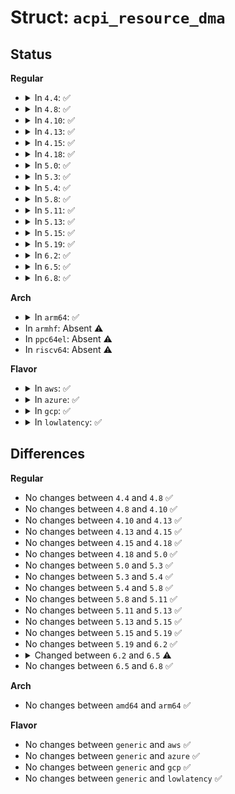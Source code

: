 # Struct: <code>acpi_resource_dma</code>

## Status
<b>Regular</b>
<ul>
<li>
<details>
<summary>In <code>4.4</code>: ✅</summary>

```c
struct acpi_resource_dma {
    u8 type;
    u8 bus_master;
    u8 transfer;
    u8 channel_count;
    u8 channels[1];
};
```
</details>
</li>
<li>
<details>
<summary>In <code>4.8</code>: ✅</summary>

```c
struct acpi_resource_dma {
    u8 type;
    u8 bus_master;
    u8 transfer;
    u8 channel_count;
    u8 channels[1];
};
```
</details>
</li>
<li>
<details>
<summary>In <code>4.10</code>: ✅</summary>

```c
struct acpi_resource_dma {
    u8 type;
    u8 bus_master;
    u8 transfer;
    u8 channel_count;
    u8 channels[1];
};
```
</details>
</li>
<li>
<details>
<summary>In <code>4.13</code>: ✅</summary>

```c
struct acpi_resource_dma {
    u8 type;
    u8 bus_master;
    u8 transfer;
    u8 channel_count;
    u8 channels[1];
};
```
</details>
</li>
<li>
<details>
<summary>In <code>4.15</code>: ✅</summary>

```c
struct acpi_resource_dma {
    u8 type;
    u8 bus_master;
    u8 transfer;
    u8 channel_count;
    u8 channels[1];
};
```
</details>
</li>
<li>
<details>
<summary>In <code>4.18</code>: ✅</summary>

```c
struct acpi_resource_dma {
    u8 type;
    u8 bus_master;
    u8 transfer;
    u8 channel_count;
    u8 channels[1];
};
```
</details>
</li>
<li>
<details>
<summary>In <code>5.0</code>: ✅</summary>

```c
struct acpi_resource_dma {
    u8 type;
    u8 bus_master;
    u8 transfer;
    u8 channel_count;
    u8 channels[1];
};
```
</details>
</li>
<li>
<details>
<summary>In <code>5.3</code>: ✅</summary>

```c
struct acpi_resource_dma {
    u8 type;
    u8 bus_master;
    u8 transfer;
    u8 channel_count;
    u8 channels[1];
};
```
</details>
</li>
<li>
<details>
<summary>In <code>5.4</code>: ✅</summary>

```c
struct acpi_resource_dma {
    u8 type;
    u8 bus_master;
    u8 transfer;
    u8 channel_count;
    u8 channels[1];
};
```
</details>
</li>
<li>
<details>
<summary>In <code>5.8</code>: ✅</summary>

```c
struct acpi_resource_dma {
    u8 type;
    u8 bus_master;
    u8 transfer;
    u8 channel_count;
    u8 channels[1];
};
```
</details>
</li>
<li>
<details>
<summary>In <code>5.11</code>: ✅</summary>

```c
struct acpi_resource_dma {
    u8 type;
    u8 bus_master;
    u8 transfer;
    u8 channel_count;
    u8 channels[1];
};
```
</details>
</li>
<li>
<details>
<summary>In <code>5.13</code>: ✅</summary>

```c
struct acpi_resource_dma {
    u8 type;
    u8 bus_master;
    u8 transfer;
    u8 channel_count;
    u8 channels[1];
};
```
</details>
</li>
<li>
<details>
<summary>In <code>5.15</code>: ✅</summary>

```c
struct acpi_resource_dma {
    u8 type;
    u8 bus_master;
    u8 transfer;
    u8 channel_count;
    u8 channels[1];
};
```
</details>
</li>
<li>
<details>
<summary>In <code>5.19</code>: ✅</summary>

```c
struct acpi_resource_dma {
    u8 type;
    u8 bus_master;
    u8 transfer;
    u8 channel_count;
    u8 channels[1];
};
```
</details>
</li>
<li>
<details>
<summary>In <code>6.2</code>: ✅</summary>

```c
struct acpi_resource_dma {
    u8 type;
    u8 bus_master;
    u8 transfer;
    u8 channel_count;
    u8 channels[1];
};
```
</details>
</li>
<li>
<details>
<summary>In <code>6.5</code>: ✅</summary>

```c
struct acpi_resource_dma {
    u8 type;
    u8 bus_master;
    u8 transfer;
    u8 channel_count;
    u8 channel;
    struct (anon) __Empty_channels;
    u8 channels[0];
};
```
</details>
</li>
<li>
<details>
<summary>In <code>6.8</code>: ✅</summary>

```c
struct acpi_resource_dma {
    u8 type;
    u8 bus_master;
    u8 transfer;
    u8 channel_count;
    u8 channel;
    struct (anon) __Empty_channels;
    u8 channels[0];
};
```
</details>
</li>
</ul>
<b>Arch</b>
<ul>
<li>
<details>
<summary>In <code>arm64</code>: ✅</summary>

```c
struct acpi_resource_dma {
    u8 type;
    u8 bus_master;
    u8 transfer;
    u8 channel_count;
    u8 channels[1];
};
```
</details>
</li>
<li>
In <code>armhf</code>: Absent ⚠️
</li>
<li>
In <code>ppc64el</code>: Absent ⚠️
</li>
<li>
In <code>riscv64</code>: Absent ⚠️
</li>
</ul>
<b>Flavor</b>
<ul>
<li>
<details>
<summary>In <code>aws</code>: ✅</summary>

```c
struct acpi_resource_dma {
    u8 type;
    u8 bus_master;
    u8 transfer;
    u8 channel_count;
    u8 channels[1];
};
```
</details>
</li>
<li>
<details>
<summary>In <code>azure</code>: ✅</summary>

```c
struct acpi_resource_dma {
    u8 type;
    u8 bus_master;
    u8 transfer;
    u8 channel_count;
    u8 channels[1];
};
```
</details>
</li>
<li>
<details>
<summary>In <code>gcp</code>: ✅</summary>

```c
struct acpi_resource_dma {
    u8 type;
    u8 bus_master;
    u8 transfer;
    u8 channel_count;
    u8 channels[1];
};
```
</details>
</li>
<li>
<details>
<summary>In <code>lowlatency</code>: ✅</summary>

```c
struct acpi_resource_dma {
    u8 type;
    u8 bus_master;
    u8 transfer;
    u8 channel_count;
    u8 channels[1];
};
```
</details>
</li>
</ul>

## Differences
<b>Regular</b>
<ul>
<li>
No changes between <code>4.4</code> and <code>4.8</code> ✅
</li>
<li>
No changes between <code>4.8</code> and <code>4.10</code> ✅
</li>
<li>
No changes between <code>4.10</code> and <code>4.13</code> ✅
</li>
<li>
No changes between <code>4.13</code> and <code>4.15</code> ✅
</li>
<li>
No changes between <code>4.15</code> and <code>4.18</code> ✅
</li>
<li>
No changes between <code>4.18</code> and <code>5.0</code> ✅
</li>
<li>
No changes between <code>5.0</code> and <code>5.3</code> ✅
</li>
<li>
No changes between <code>5.3</code> and <code>5.4</code> ✅
</li>
<li>
No changes between <code>5.4</code> and <code>5.8</code> ✅
</li>
<li>
No changes between <code>5.8</code> and <code>5.11</code> ✅
</li>
<li>
No changes between <code>5.11</code> and <code>5.13</code> ✅
</li>
<li>
No changes between <code>5.13</code> and <code>5.15</code> ✅
</li>
<li>
No changes between <code>5.15</code> and <code>5.19</code> ✅
</li>
<li>
No changes between <code>5.19</code> and <code>6.2</code> ✅
</li>
<li>
<details>
<summary>Changed between <code>6.2</code> and <code>6.5</code> ⚠️</summary>
<ul>
<li>
<b>Field added. </b>
<code>u8 channel</code>
</li>
<li>
<b>Field added. </b>
<code>struct (anon) __Empty_channels</code>
</li>
<li>
<b>Field type changed. </b>
<code>u8 channels[1]</code> ➡️ <code>u8 channels[0]</code>
</li>
</ul>
</details>
</li>
<li>
No changes between <code>6.5</code> and <code>6.8</code> ✅
</li>
</ul>
<b>Arch</b>
<ul>
<li>
No changes between <code>amd64</code> and <code>arm64</code> ✅
</li>
</ul>
<b>Flavor</b>
<ul>
<li>
No changes between <code>generic</code> and <code>aws</code> ✅
</li>
<li>
No changes between <code>generic</code> and <code>azure</code> ✅
</li>
<li>
No changes between <code>generic</code> and <code>gcp</code> ✅
</li>
<li>
No changes between <code>generic</code> and <code>lowlatency</code> ✅
</li>
</ul>
